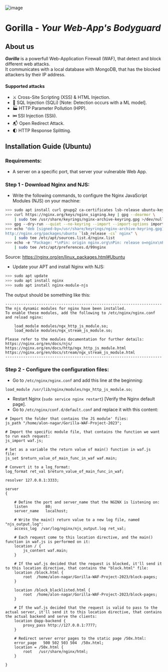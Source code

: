 ![image](https://user-images.githubusercontent.com/74711093/219436570-8c0c7a2d-805e-418a-918e-7a3b9e8e6bd8.png)
# Gorilla - _Your Web-App's Bodyguard_
## About us
**_Gorilla_** is a powerfull Web-Application Firewall (WAF), that detect and block different web attacks. <br>
It communicates with a local database with MongoDB, that has the blocked attackers by their IP address. 
#### Supported attacks
- ⚔️ Cross-Site Scripting (XSS) & HTML Injection.
- 📑 SQL Injection (SQLi) [Note: Detection occurs with a ML model].
- 🏭 HTTP Parameter Pollution (HPP).
- ⏮️ SSI Injection (SSIi).
- 📬 Open Redirect Attack.
- 🌓 HTTP Response Splitting.
## Installation Guide (Ubuntu)
### Requirements:
- A server on a specific port, that server your vulnerable Web App.
### Step 1 - Download Nginx and NJS:
- Write the following commands, to configure the Nginx JavaScript Modules (NJS) on your machine:
```bash
>>> sudo apt install curl gnupg2 ca-certificates lsb-release ubuntu-keyring
>>> curl https://nginx.org/keys/nginx_signing.key | gpg --dearmor \
    | sudo tee /usr/share/keyrings/nginx-archive-keyring.gpg >/dev/null
>>> gpg --dry-run --quiet --no-keyring --import --import-options import-show /usr/share/keyrings/nginx-archive-keyring.gpg
>>> echo "deb [signed-by=/usr/share/keyrings/nginx-archive-keyring.gpg] \
http://nginx.org/packages/ubuntu `lsb_release -cs` nginx" \
    | sudo tee /etc/apt/sources.list.d/nginx.list
>>> echo -e "Package: *\nPin: origin nginx.org\nPin: release o=nginx\nPin-Priority: 900\n" \
    | sudo tee /etc/apt/preferences.d/99nginx
```
Source: https://nginx.org/en/linux_packages.html#Ubuntu
- Update your APT and install Nginx with NJS:
```bash
>>> sudo apt update
>>> sudo apt install nginx
>>> sudo apt install nginx-module-njs
```
The output should be something like this:
```
----------------------------------------------------------------------
The njs dynamic modules for nginx have been installed.
To enable these modules, add the following to /etc/nginx/nginx.conf
and reload nginx:

    load_module modules/ngx_http_js_module.so;
    load_module modules/ngx_stream_js_module.so;

Please refer to the modules documentation for further details:
https://nginx.org/en/docs/njs/
https://nginx.org/en/docs/http/ngx_http_js_module.html
https://nginx.org/en/docs/stream/ngx_stream_js_module.html
----------------------------------------------------------------------
```
### Step 2 - Configure the configuration files:
- Go to `/etc/nginx/nginx.conf` and add this line at the beginning:
```
load_module /usr/lib/nginx/modules/ngx_http_js_module.so;
```
- Restart Nginx (`sudo service nginx restart`) [Verify the Nginx default page].
- Go to `/etc/nginx/conf.d/default.conf` and replace it with this content:
```nginx
# Import the folder that contains the JS module' files:
js_path "/home/alon-nagar/Gorilla-WAF-Project-2023";

# Import the specific module file, that contains the function we want to run each request:
js_import waf.js;

# Set as a variable the return value of main() function in waf.js file:
js_set $return_value_of_main_func_in_waf waf.main;

# Convert it to a log_format:
log_format ret_val $return_value_of_main_func_in_waf;

resolver 127.0.0.1:3333;

server
{

    # Define the port and server_name that the NGINX is listening on:
    listen        80;
    server_name   localhost;

    # Write the main() return value to a new log file, named "njs_output.log":
    access_log  /var/log/nginx/njs_output.log ret_val;

    # Each request come to this location directive, and the main() function in waf.js is performed on it:
    location / {
        js_content waf.main;
    }

    # If the waf.js decided that the request is blocked, it'll send it to this location directive, that contains the "block.html" file:
    location /block.html {
        root  /home/alon-nagar/Gorilla-WAF-Project-2023/block-pages;
    }

    location /block_blacklisted.html {
        root  /home/alon-nagar/Gorilla-WAF-Project-2023/block-pages;
    }

    # If the waf.js decided that the request is valid to pass to the actual server, it'll send it to this location directive, that contains the actual backend and serve the clients:
    location @app-backend {
        proxy_pass http://127.0.0.1:7777;
    }

    # Redirect server error pages to the static page /50x.html:
    error_page   500 502 503 504  /50x.html;
    location = /50x.html {
        root   /usr/share/nginx/html;
    }

}
```
